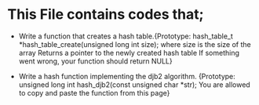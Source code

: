 # This File contains codes that;

* Write a function that creates a hash table.{Prototype: hash_table_t *hash_table_create(unsigned long int size);
where size is the size of the array
Returns a pointer to the newly created hash table
If something went wrong, your function should return NULL}

* Write a hash function implementing the djb2 algorithm. {Prototype: unsigned long int hash_djb2(const unsigned char *str);
You are allowed to copy and paste the function from this page}